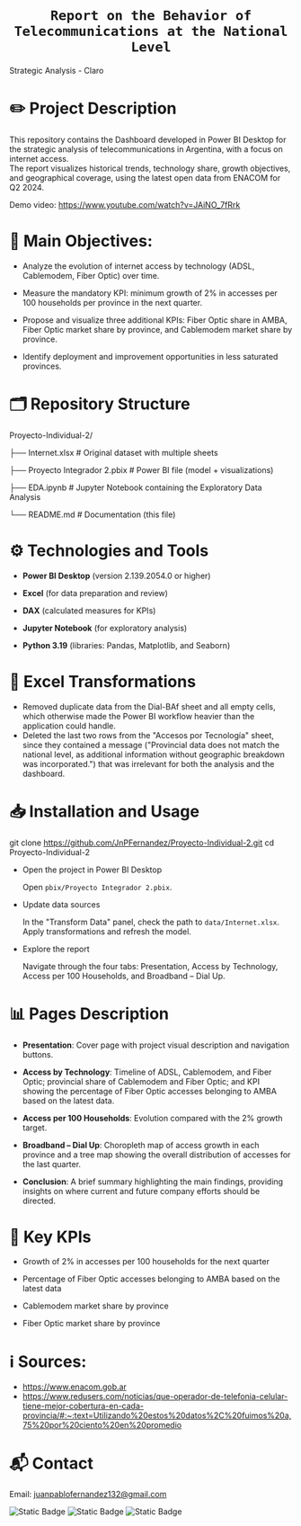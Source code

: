 # <h1 align="center">**`Report on the Behavior of Telecommunications at the National Level`**</h1>

  Strategic Analysis - Claro

# ✏️ Project Description
This repository contains the Dashboard developed in Power BI Desktop for the strategic analysis of telecommunications in Argentina, with a focus on internet access.  
The report visualizes historical trends, technology share, growth objectives, and geographical coverage, using the latest open data from ENACOM for Q2 2024.

Demo video: https://www.youtube.com/watch?v=JAiNO_7fRrk

# 🔎 Main Objectives:

- Analyze the evolution of internet access by technology (ADSL, Cablemodem, Fiber Optic) over time.

- Measure the mandatory KPI: minimum growth of 2% in accesses per 100 households per province in the next quarter.

- Propose and visualize three additional KPIs: Fiber Optic share in AMBA, Fiber Optic market share by province, and Cablemodem market share by province.

- Identify deployment and improvement opportunities in less saturated provinces.

# 🗂️ Repository Structure

Proyecto-Individual-2/

├── Internet.xlsx         # Original dataset with multiple sheets

├── Proyecto Integrador 2.pbix   # Power BI file (model + visualizations)

├── EDA.ipynb             # Jupyter Notebook containing the Exploratory Data Analysis

└── README.md             # Documentation (this file)

# ⚙️ Technologies and Tools

- **Power BI Desktop** (version 2.139.2054.0 or higher)

- **Excel** (for data preparation and review)

- **DAX** (calculated measures for KPIs)

- **Jupyter Notebook** (for exploratory analysis)

- **Python 3.19** (libraries: Pandas, Matplotlib, and Seaborn)

# 🔁 Excel Transformations

- Removed duplicate data from the Dial-BAf sheet and all empty cells, which otherwise made the Power BI workflow heavier than the application could handle.  
- Deleted the last two rows from the "Accesos por Tecnología" sheet, since they contained a message ("Provincial data does not match the national level, as additional information without geographic breakdown was incorporated.") that was irrelevant for both the analysis and the dashboard.

# 📥 Installation and Usage

git clone https://github.com/JnPFernandez/Proyecto-Individual-2.git
cd Proyecto-Individual-2


- Open the project in Power BI Desktop  

  Open `pbix/Proyecto Integrador 2.pbix`.

- Update data sources  

  In the "Transform Data" panel, check the path to `data/Internet.xlsx`.  
  Apply transformations and refresh the model.

- Explore the report  

  Navigate through the four tabs: Presentation, Access by Technology, Access per 100 Households, and Broadband – Dial Up.

# 📊 Pages Description

- **Presentation**: Cover page with project visual description and navigation buttons.  

- **Access by Technology**: Timeline of ADSL, Cablemodem, and Fiber Optic; provincial share of Cablemodem and Fiber Optic; and KPI showing the percentage of Fiber Optic accesses belonging to AMBA based on the latest data.  

- **Access per 100 Households**: Evolution compared with the 2% growth target.  

- **Broadband – Dial Up**: Choropleth map of access growth in each province and a tree map showing the overall distribution of accesses for the last quarter.  

- **Conclusion**: A brief summary highlighting the main findings, providing insights on where current and future company efforts should be directed.  

# 🎯 Key KPIs

- Growth of 2% in accesses per 100 households for the next quarter  

- Percentage of Fiber Optic accesses belonging to AMBA based on the latest data  

- Cablemodem market share by province  

- Fiber Optic market share by province  

# ℹ️ Sources:

- https://www.enacom.gob.ar  
- https://www.redusers.com/noticias/que-operador-de-telefonia-celular-tiene-mejor-cobertura-en-cada-provincia/#:~:text=Utilizando%20estos%20datos%2C%20fuimos%20a,75%20por%20ciento%20en%20promedio

# 📬 Contact

Email: juanpablofernandez132@gmail.com

![Static Badge](https://img.shields.io/badge/LinkedIn-blue?link=https%3A%2F%2Fwww.linkedin.com%2Fin%2Fjpfv2%2F) ![Static Badge](https://img.shields.io/badge/Youtube-darkred?link=https%3A%2F%2Fwww.youtube.com%2F%40JuanPabloFern%25C3%25A1ndez-e6e) ![Static Badge](https://img.shields.io/badge/Notion-black?link=https%3A%2F%2Fsecond-wave-17e.notion.site%2FJuan-Pablo-Fern-ndez-Data-Analytics-Portfolio-2294eeb9829e80c39fb7e702609719a7)
